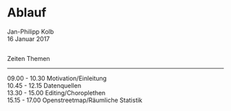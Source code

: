 # Ablauf
Jan-Philipp Kolb  
16 Januar 2017  



## 


Zeiten          Themen                            
--------------  ----------------------------------
09.00 - 10.30   Motivation/Einleitung             
10.45 - 12.15   Datenquellen                      
13.30 - 15.00   Editing/Choroplethen              
15.15 - 17.00   Openstreetmap/Räumliche Statistik 

